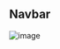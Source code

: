 ## Navbar

![image](https://user-images.githubusercontent.com/107508295/195633782-16c10c26-72fb-410d-ad67-c26808dc904d.png)
